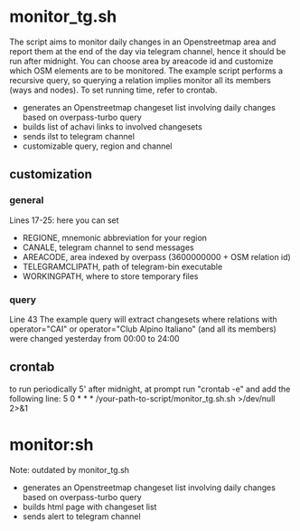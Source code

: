 # monitor_tg.sh
The script aims to monitor daily changes in an Openstreetmap area and report them at the end of the day via telegram channel, hence it should be run after midnight. You can choose area by areacode id and customize which OSM elements are to be monitored. The example script performs a recursive query, so querying a relation implies monitor all its members (ways and nodes).
To set running time, refer to crontab.

- generates an Openstreetmap changeset list involving daily changes based on overpass-turbo query
- builds list of achavi links to involved changesets
- sends ilst to telegram channel
- customizable query, region and channel

## customization
### general
Lines 17-25: here you can set
- REGIONE, mnemonic abbreviation for your region
- CANALE, telegram channel to send messages
- AREACODE, area indexed by overpass (3600000000 + OSM relation id)
- TELEGRAMCLIPATH, path of telegram-bin executable 
- WORKINGPATH, where to store temporary files
### query
Line 43
The example query will extract changesets where relations with operator="CAI" or operator="Club Alpino Italiano" (and all its members) were changed yesterday from 00:00 to 24:00

## crontab 
to run periodically 5' after midnight, at prompt run "crontab -e" and add the following line:
5 0 * * * /your-path-to-script/monitor_tg.sh.sh >/dev/null 2>&1 
# monitor:sh 
Note: outdated by monitor_tg.sh
- generates an Openstreetmap changeset list involving daily changes based on overpass-turbo query
- builds html page with changeset list
- sends alert to telegram channel

